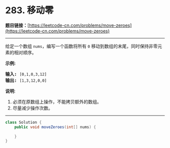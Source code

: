 # 283. 移动零

**题目链接：**[https://leetcode-cn.com/problems/move-zeroes](https://leetcode-cn.com/problems/move-zeroes)

---

<div class="content__1Y2H">
 <div class="notranslate">
  <p>给定一个数组 <code>nums</code>，编写一个函数将所有 <code>0</code> 移动到数组的末尾，同时保持非零元素的相对顺序。</p> 
  <p><strong>示例:</strong></p> 
  <pre class="language-text"><strong>输入:</strong> <code>[0,1,0,3,12]</code>
<strong>输出:</strong> <code>[1,3,12,0,0]</code></pre> 
  <p><strong>说明</strong>:</p> 
  <ol> 
   <li>必须在原数组上操作，不能拷贝额外的数组。</li> 
   <li>尽量减少操作次数。</li> 
  </ol> 
 </div>
</div>

---

```java
class Solution {
    public void moveZeroes(int[] nums) {
        
    }
}
```